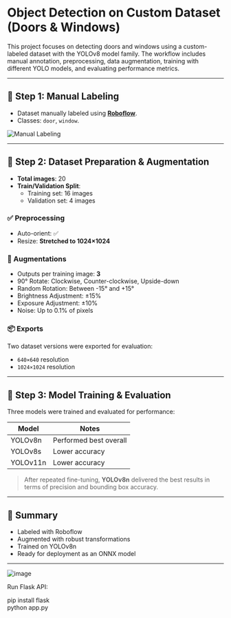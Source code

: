 # Object Detection on Custom Dataset (Doors & Windows)

This project focuses on detecting doors and windows using a custom-labeled dataset with the YOLOv8 model family. The workflow includes manual annotation, preprocessing, data augmentation, training with different YOLO models, and evaluating performance metrics.

---

## 🔧 Step 1: Manual Labeling

- Dataset manually labeled using **[Roboflow](https://roboflow.com)**.
- Classes: `door`, `window`.

![Manual Labeling](https://github.com/user-attachments/assets/33c556ed-dc79-44bc-b46b-3f6674b68854)

---

## 📁 Step 2: Dataset Preparation & Augmentation

- **Total images**: 20
- **Train/Validation Split**:  
  - Training set: 16 images  
  - Validation set: 4 images

### ✅ Preprocessing
- Auto-orient: ✅
- Resize: **Stretched to 1024×1024**

### 🔁 Augmentations
- Outputs per training image: **3**
- 90° Rotate: Clockwise, Counter-clockwise, Upside-down
- Random Rotation: Between -15° and +15°
- Brightness Adjustment: ±15%
- Exposure Adjustment: ±10%
- Noise: Up to 0.1% of pixels

### 📦 Exports
Two dataset versions were exported for evaluation:
- `640×640` resolution
- `1024×1024` resolution

---

## 🤖 Step 3: Model Training & Evaluation

Three models were trained and evaluated for performance:

| Model      | Notes                     |
|------------|---------------------------|
| YOLOv8n    | Performed best overall    |
| YOLOv8s    | Lower accuracy            |
| YOLOv11n   | Lower accuracy            |

> After repeated fine-tuning, **YOLOv8n** delivered the best results in terms of precision and bounding box accuracy.

---

## 📝 Summary

- Labeled with Roboflow  
- Augmented with robust transformations  
- Trained on YOLOv8n  
- Ready for deployment as an ONNX model

---



![image](https://github.com/user-attachments/assets/dcb72ece-60cd-4e4e-8db8-604cbad8c567)

Run Flask API:

pip install flask <br />
python app.py
